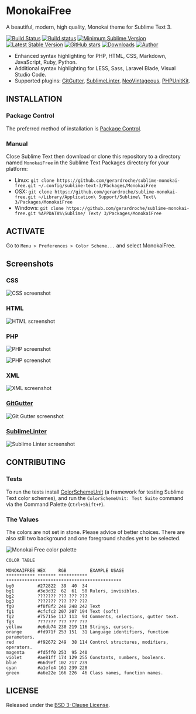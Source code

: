 # MonokaiFree

A beautiful, modern, high quality, Monokai theme for Sublime Text 3.

[![Build Status](https://img.shields.io/travis/gerardroche/sublime-monokai-free/master.svg?style=flat-square)](https://travis-ci.org/gerardroche/sublime-monokai-free) [![Build status](https://img.shields.io/appveyor/ci/gerardroche/sublime-monokai-free/master.svg?style=flat-square)](https://ci.appveyor.com/project/gerardroche/sublime-monokai-free/branch/master) [![Minimum Sublime Version](https://img.shields.io/badge/sublime-%3E%3D%203.0-brightgreen.svg?style=flat-square)](https://sublimetext.com) [![Latest Stable Version](https://img.shields.io/github/tag/gerardroche/sublime-monokai-free.svg?style=flat-square&label=stable)](https://github.com/gerardroche/sublime-monokai-free/tags) [![GitHub stars](https://img.shields.io/github/stars/gerardroche/sublime-monokai-free.svg?style=flat-square)](https://github.com/gerardroche/sublime-monokai-free/stargazers) [![Downloads](https://img.shields.io/packagecontrol/dt/MonokaiFree.svg?style=flat-square)](https://packagecontrol.io/packages/MonokaiFree) [![Author](https://img.shields.io/badge/twitter-gerardroche-blue.svg?style=flat-square)](https://twitter.com/gerardroche)

* Enhanced syntax highlighting for PHP, HTML, CSS, Markdown, JavaScript, Ruby, Python.
* Additional syntax highlighting for LESS, Sass, Laravel Blade, Visual Studio Code.
* Supported plugins: [GitGutter][], [SublimeLinter][], [NeoVintageous][], [PHPUnitKit][].

## INSTALLATION

### Package Control

The preferred method of installation is [Package Control](https://packagecontrol.io/browse/authors/gerardroche).

### Manual

Close Sublime Text then download or clone this repository to a directory named `MonokaiFree` in the Sublime Text Packages directory for your platform:

* Linux: `git clone https://github.com/gerardroche/sublime-monokai-free.git ~/.config/sublime-text-3/Packages/MonokaiFree`
* OSX: `git clone https://github.com/gerardroche/sublime-monokai-free.git ~/Library/Application\ Support/Sublime\ Text\ 3/Packages/MonokaiFree`
* Windows: `git clone https://github.com/gerardroche/sublime-monokai-free.git %APPDATA%\Sublime/ Text/ 3/Packages/MonokaiFree`

## ACTIVATE

Go to `Menu > Preferences > Color Scheme...` and select MonokaiFree.

## Screenshots

### CSS

![CSS screenshot](screenshot-css.png)

### HTML

![HTML screenshot](screenshot-html.png)

### PHP

![PHP screenshot](screenshot-php.png)

![PHP screenshot](screenshot-php-extras.png)

### XML

![XML screenshot](screenshot-xml.png)

### [GitGutter][]

![Git Gutter screenshot](screenshot-git-gutter.png)

### [SublimeLinter][]

![Sublime Linter screenshot](screenshot-sublime-linter.png)

## CONTRIBUTING

### Tests

To run the tests install [ColorSchemeUnit][] (a framework for testing Sublime Text color schemes), and run the `ColorSchemeUnit: Test Suite` command via the Command Palette (`Ctrl+Shift+P`).

### The Values

The colors are not set in stone. Please advice of better choices. There are also still two background and one foreground shades yet to be selected.

![Monokai Free color palette](palette.png)

```text
COLOR TABLE

MONOKAIFREE HEX     RGB         EXAMPLE USAGE
*********** ******* *********** ********************************************
bg0         #272822  39  40  34
bg1         #3e3d32  62  61  50 Rulers, invisibles.
bg2         ??????? ??? ??? ???
bg3         ??????? ??? ??? ???
fg0         #f8f8f2 248 248 242 Text
fg1         #cfcfc2 207 207 194 Text (soft)
fg2         #75715e 117 113  94 Comments, selections, gutter text.
fg3         ??????? ??? ??? ???
yellow      #e6db74 230 219 116 Strings, cursors.
orange      #fd971f 253 151  31 Language identifiers, function parameters.
red         #f92672 249  38 114 Control structures, modifiers, operators.
magenta     #fd5ff0 253  95 240
violet      #ae81ff 174 129 255 Constants, numbers, booleans.
blue        #66d9ef 102 217 239
cyan        #a1efe4 161 239 228
green       #a6e22e 166 226  46 Class names, function names.
```

## LICENSE

Released under the [BSD 3-Clause License](LICENSE).

[ColorSchemeUnit]: https://github.com/gerardroche/sublime-color-scheme-unit
[GitGutter]: https://github.com/jisaacks/GitGutter
[NeoVintageous]: https://github.com/NeoVintageous/NeoVintageous
[PHPUnitKit]: https://github.com/gerardroche/sublime-phpunit
[SublimeLinter]: https://github.com/SublimeLinter/SublimeLinter3

